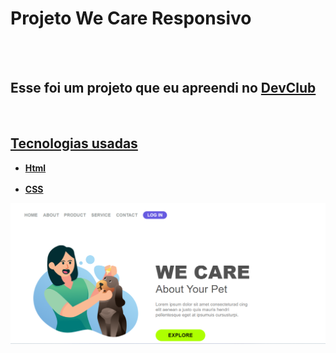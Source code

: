 <h1> Projeto We Care Responsivo</h1>
<br>
<br>
<h2>Esse foi um projeto que eu apreendi no <a href="https://aulas.devclub.com.br/login"/a>DevClub</h2>
<br>
<h2> Tecnologias usadas</h2>
<ul>
<b> 
  <li> Html </li> 
  <br>
  <li> CSS </li>
</b>
</ul>
<div>
  <img src="https://github.com/Brunogitguimaraes/Projeto-We-Care/blob/main/We%20Care%20Desketop.png?raw=true"/>
</div>
